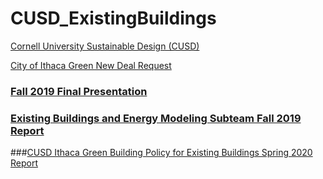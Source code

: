 # CUSD_ExistingBuildings
[Cornell University Sustainable Design (CUSD)](https://cusd.cornell.edu/)

[City of Ithaca Green New Deal Request](https://cityofithaca.org/642/Green-New-Deal)

### [Fall 2019 Final Presentation](https://docs.google.com/presentation/d/1r5TlDTX4jGgOQxtlEsY_0tqaYk5bO8Oyig_rHSCZc_Y/edit?usp=sharing)


### [Existing Buildings and Energy Modeling Subteam Fall 2019 Report](https://drive.google.com/file/d/1jPt0FT6GTk89qRLSGnCncDFOveiT-0ES/view?usp=sharing)

###[CUSD Ithaca Green Building Policy for Existing Buildings Spring 2020 Report](https://drive.google.com/file/d/1pvhvdij96SR0g3PROOXrGbMn1zgUe372/view)
